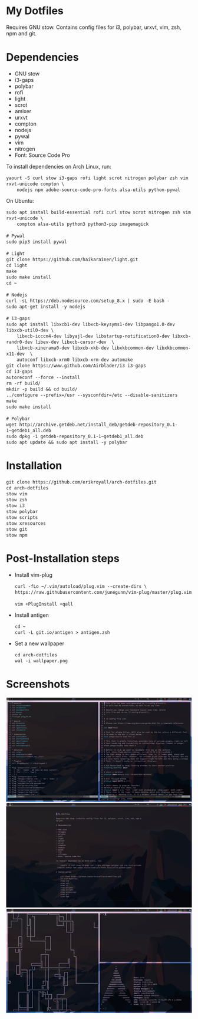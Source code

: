 # My Dotfiles

Requires GNU stow. Contains config files for i3, polybar, urxvt, vim, zsh, npm and git.

# Dependencies

- GNU stow
- i3-gaps
- polybar
- rofi
- light
- scrot
- amixer
- urxvt
- compton
- nodejs
- pywal
- vim
- nitrogen
- Font: Source Code Pro

To install dependencies on Arch Linux, run:

    yaourt -S curl stow i3-gaps rofi light scrot nitrogen polybar zsh vim rxvt-unicode compton \
        nodejs npm adobe-source-code-pro-fonts alsa-utils python-pywal

On Ubuntu:

    sudo apt install build-essential rofi curl stow scrot nitrogen zsh vim rxvt-unicode \
        compton alsa-utils python3 python3-pip imagemagick
    
    # Pywal
    sudo pip3 install pywal
    
    # Light
    git clone https://github.com/haikarainen/light.git
    cd light
    make
    sudo make install
    cd ~
    
    # Nodejs
    curl -sL https://deb.nodesource.com/setup_8.x | sudo -E bash -
    sudo apt-get install -y nodejs
    
    # i3-gaps
    sudo apt install libxcb1-dev libxcb-keysyms1-dev libpango1.0-dev libxcb-util0-dev \
        libxcb-icccm4-dev libyajl-dev libstartup-notification0-dev libxcb-randr0-dev libev-dev libxcb-cursor-dev  \
        libxcb-xinerama0-dev libxcb-xkb-dev libxkbcommon-dev libxkbcommon-x11-dev  \
        autoconf libxcb-xrm0 libxcb-xrm-dev automake
    git clone https://www.github.com/Airblader/i3 i3-gaps 
    cd i3-gaps
    autoreconf --force --install
    rm -rf build/
    mkdir -p build && cd build/
    ../configure --prefix=/usr --sysconfdir=/etc --disable-sanitizers
    make
    sudo make install

    # Polybar
    wget http://archive.getdeb.net/install_deb/getdeb-repository_0.1-1~getdeb1_all.deb
    sudo dpkg -i getdeb-repository_0.1-1~getdeb1_all.deb
    sudo apt update && sudo apt install -y polybar


# Installation

    git clone https://github.com/erikroyall/arch-dotfiles.git
    cd arch-dotfiles
    stow vim
    stow zsh
    stow i3
    stow polybar
    stow scripts
    stow xresources
    stow git
    stow npm

# Post-Installation steps

- Install vim-plug

      curl -fLo ~/.vim/autoload/plug.vim --create-dirs \
      https://raw.githubusercontent.com/junegunn/vim-plug/master/plug.vim

      vim +PlugInstall +qall

- Install antigen

      cd ~
      curl -L git.io/antigen > antigen.zsh

- Set a new wallpaper

      cd arch-dotfiles
      wal -i wallpaper.png

# Screenshots

![1.png](screenshots/1.png)
![2.png](screenshots/2.png)
![3.png](screenshots/3.png)

